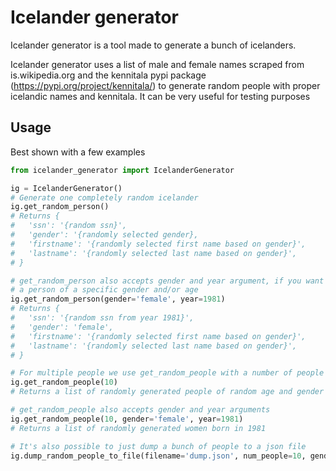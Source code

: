 # Icelander generator
Icelander generator is a tool made to generate a bunch of icelanders.

Icelander generator uses a list of male and female names scraped from is.wikipedia.org and
the kennitala pypi package (https://pypi.org/project/kennitala/) to generate random people
with proper icelandic names and kennitala. It can be very useful for testing purposes

## Usage
Best shown with a few examples
```python
from icelander_generator import IcelanderGenerator

ig = IcelanderGenerator()
# Generate one completely random icelander
ig.get_random_person()
# Returns {
#   'ssn': '{random ssn}',
#   'gender': '{randomly selected gender},
#   'firstname': '{randomly selected first name based on gender}',
#   'lastname': '{randomly selected last name based on gender}',
# }

# get_random_person also accepts gender and year argument, if you want
# a person of a specific gender and/or age
ig.get_random_person(gender='female', year=1981)
# Returns {
#   'ssn': '{random ssn from year 1981}',
#   'gender': 'female',
#   'firstname': '{randomly selected first name based on gender}',
#   'lastname': '{randomly selected last name based on gender}',
# }

# For multiple people we use get_random_people with a number of people we want
ig.get_random_people(10)
# Returns a list of randomly generated people of random age and gender

# get_random_people also accepts gender and year arguments
ig.get_random_people(10, gender='female', year=1981)
# Returns a list of randomly generated women born in 1981

# It's also possible to just dump a bunch of people to a json file
ig.dump_random_people_to_file(filename='dump.json', num_people=10, gender='female', year='1981')
```
